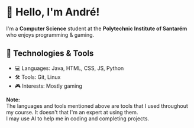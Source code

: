 # 👋 Hello, I'm André!

I'm a **Computer Science** student at the **Polytechnic Institute of Santarém** who enjoys programming & gaming.

## 🚀 Technologies & Tools
- 💻 Languages: Java, HTML, CSS, JS, Python
- 🛠️ Tools: Git, Linux
- 🎮 Interests: Mostly gaming

**Note:**<br>
The languages and tools mentioned above are tools that I used throughout my course. It doesn't that I'm an expert at using them. <br>
I may use AI to help me in coding and completing projects.
